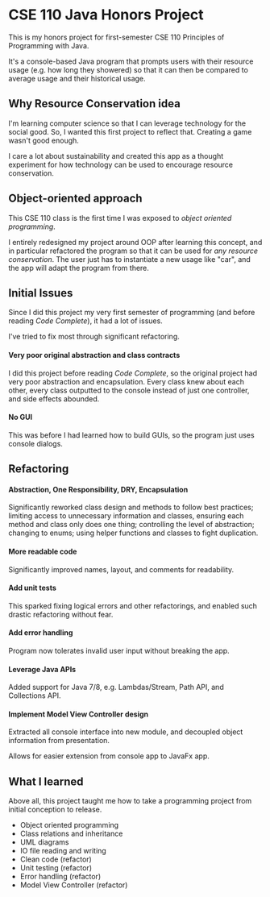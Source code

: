 # CSE 110 Java Honors Project
This is my honors project for first-semester CSE 110 Principles of Programming with Java.

It's a console-based Java program that prompts users with their resource usage (e.g. how long they showered) so that it can then be compared to average usage and their historical usage.

## Why Resource Conservation idea
I'm learning computer science so that I can leverage technology for the social good. So, I wanted this first project to reflect that. Creating a game wasn't good enough.

I care a lot about sustainability and created this app as a thought experiment for how technology can be used to encourage resource conservation.

## Object-oriented approach
This CSE 110 class is the first time I was exposed to *object oriented programming*.

I entirely redesigned my project around OOP after learning this concept, and 
in particular refactored the program so that it can be used for *any 
resource conservation*. The user just has to instantiate a new usage like 
"car", and the app will adapt the program from there.

## Initial Issues
Since I did this project my very first semester of programming (and before 
reading *Code Complete*), it had a lot of issues.

I've tried to fix most through significant refactoring.

#### Very poor original abstraction and class contracts
I did this project before reading *Code Complete*, so the original project 
had very poor abstraction and encapsulation. Every class knew about each 
other, every class outputted to the console instead of just one controller, 
and side effects abounded.

#### No GUI
This was before I had learned how to build GUIs, so the program just uses 
console dialogs. 

## Refactoring

#### Abstraction, One Responsibility, DRY, Encapsulation
Significantly reworked class design and methods to follow best practices; 
limiting access to unnecessary information and classes, ensuring each method 
and class only does one thing; controlling the level of abstraction; changing to enums; using helper functions and classes to fight duplication.

#### More readable code
Significantly improved names, layout, and comments for readability. 

#### Add unit tests
This sparked fixing logical errors and other refactorings, and enabled such 
drastic refactoring without fear.

#### Add error handling
Program now tolerates invalid user input without breaking the app.

#### Leverage Java APIs
Added support for Java 7/8, e.g. Lambdas/Stream, Path API, and Collections API.

#### Implement Model View Controller design
Extracted all console interface into new module, and decoupled object 
information from presentation.

Allows for easier extension from console app to JavaFx app.

## What I learned
Above all, this project taught me how to take a programming project from initial conception to release.
* Object oriented programming
* Class relations and inheritance
* UML diagrams
* IO file reading and writing
* Clean code (refactor)
* Unit testing (refactor)
* Error handling (refactor)
* Model View Controller (refactor)

